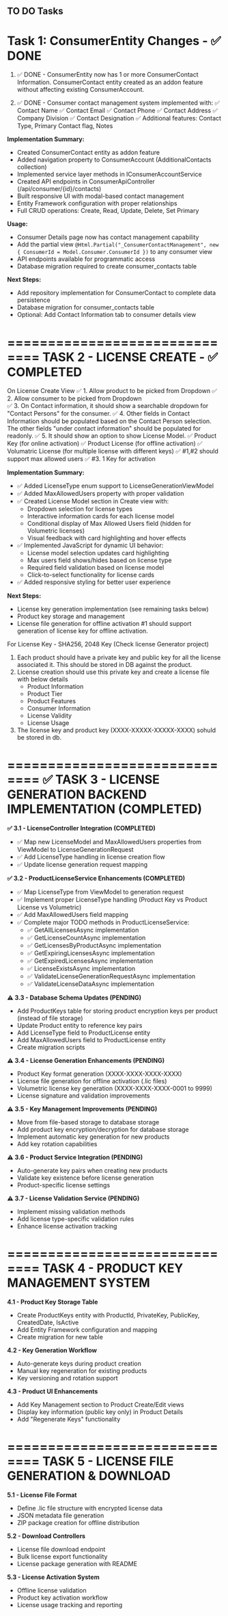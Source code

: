 TO DO Tasks
-------------------
Task 1: ConsumerEntity Changes - ✅ DONE
======================
1. ✅ DONE - ConsumerEntity now has 1 or more ConsumerContact Information. ConsumerContact entity created as an addon feature without affecting existing ConsumerAccount.

2. ✅ DONE - Consumer contact management system implemented with:
    ✅ Contact Name
    ✅ Contact Email
    ✅ Contact Phone
    ✅ Contact Address
    ✅ Company Division
    ✅ Contact Designation
    ✅ Additional features: Contact Type, Primary Contact flag, Notes

**Implementation Summary:**
- Created ConsumerContact entity as addon feature
- Added navigation property to ConsumerAccount (AdditionalContacts collection)
- Implemented service layer methods in IConsumerAccountService
- Created API endpoints in ConsumerApiController (/api/consumer/{id}/contacts)
- Built responsive UI with modal-based contact management
- Entity Framework configuration with proper relationships
- Full CRUD operations: Create, Read, Update, Delete, Set Primary

**Usage:**
- Consumer Details page now has contact management capability
- Add the partial view `@Html.Partial("_ConsumerContactManagement", new { ConsumerId = Model.Consumer.ConsumerId })` to any consumer view
- API endpoints available for programmatic access
- Database migration required to create consumer_contacts table

**Next Steps:**
- Add repository implementation for ConsumerContact to complete data persistence
- Database migration for consumer_contacts table
- Optional: Add Contact Information tab to consumer details view


==============================
TASK 2 - LICENSE CREATE - ✅ COMPLETED
==============================
On License Create View
✅ 1. Allow product to be picked from Dropdown
✅ 2. Allow consumer to be picked from Dropdown  
✅ 3. On Contact information, it should show a searchable dropdown for "Contact Persons" for the consumer.
✅ 4. Other fields in Contact Information should be populated based on the Contact Person selection. The other fields "under contact information" should be populated for readonly.
✅ 5. It should show an option to show License Model.
    ✅ Product Key (for online activation) 
    ✅ Product License (for offline activation)
    ✅ Volumatric License (for multiple license with different keys)
    ✅ #1,#2 should support max allowed users
    ✅ #3. 1 Key for activation

**Implementation Summary:**
- ✅ Added LicenseType enum support to LicenseGenerationViewModel
- ✅ Added MaxAllowedUsers property with proper validation
- ✅ Created License Model section in Create view with:
  - Dropdown selection for license types
  - Interactive information cards for each license model
  - Conditional display of Max Allowed Users field (hidden for Volumetric licenses)
  - Visual feedback with card highlighting and hover effects
- ✅ Implemented JavaScript for dynamic UI behavior:
  - License model selection updates card highlighting
  - Max users field shows/hides based on license type
  - Required field validation based on license model
  - Click-to-select functionality for license cards
- ✅ Added responsive styling for better user experience

**Next Steps:**
- License key generation implementation (see remaining tasks below)
- Product key storage and management
- License file generation for offline activation
    #1 should support generation of license key for offline activation.

For License Key - SHA256, 2048 Key (Check license Generator project)

1. Each product should have a private key and public key for all the license associated it. This should be stored in DB against the product.
2. License creation should use this private key and create a license file with below details
    - Product Information
    - Product Tier
    - Product Features
    - Consumer Information
    - License Validity
    - License Usage
3. The license key and product key (XXXX-XXXXX-XXXXX-XXXX) sohuld be stored in db.

==============================
✅ TASK 3 - LICENSE GENERATION BACKEND IMPLEMENTATION (COMPLETED)
==============================

**✅ 3.1 - LicenseController Integration (COMPLETED)** 
- ✅ Map new LicenseModel and MaxAllowedUsers properties from ViewModel to LicenseGenerationRequest
- ✅ Add LicenseType handling in license creation flow
- ✅ Update license generation request mapping

**✅ 3.2 - ProductLicenseService Enhancements (COMPLETED)**
- ✅ Map LicenseType from ViewModel to generation request
- ✅ Implement proper LicenseType handling (Product Key vs Product License vs Volumetric)
- ✅ Add MaxAllowedUsers field mapping
- ✅ Complete major TODO methods in ProductLicenseService:
  - ✅ GetAllLicensesAsync implementation
  - ✅ GetLicenseCountAsync implementation  
  - ✅ GetLicensesByProductAsync implementation
  - ✅ GetExpiringLicensesAsync implementation
  - ✅ GetExpiredLicensesAsync implementation
  - ✅ LicenseExistsAsync implementation
  - ✅ ValidateLicenseGenerationRequestAsync implementation
  - ✅ ValidateLicenseDataAsync implementation

**⚠️ 3.3 - Database Schema Updates (PENDING)**
- Add ProductKeys table for storing product encryption keys per product (instead of file storage)
- Update Product entity to reference key pairs
- Add LicenseType field to ProductLicense entity 
- Add MaxAllowedUsers field to ProductLicense entity
- Create migration scripts

**⚠️ 3.4 - License Generation Enhancements (PENDING)**
- Product Key format generation (XXXX-XXXX-XXXX-XXXX)
- License file generation for offline activation (.lic files)
- Volumetric license key generation (XXXX-XXXX-XXXX-0001 to 9999)
- License signature and validation improvements

**⚠️ 3.5 - Key Management Improvements (PENDING)**
- Move from file-based storage to database storage
- Add product key encryption/decryption for database storage
- Implement automatic key generation for new products
- Add key rotation capabilities

**⚠️ 3.6 - Product Service Integration (PENDING)**
- Auto-generate key pairs when creating new products
- Validate key existence before license generation
- Product-specific license settings

**⚠️ 3.7 - License Validation Service (PENDING)**
- Implement missing validation methods
- Add license type-specific validation rules
- Enhance license activation tracking

==============================
TASK 4 - PRODUCT KEY MANAGEMENT SYSTEM
==============================

**4.1 - Product Key Storage Table**
- Create ProductKeys entity with ProductId, PrivateKey, PublicKey, CreatedDate, IsActive
- Add Entity Framework configuration and mapping
- Create migration for new table

**4.2 - Key Generation Workflow**
- Auto-generate keys during product creation
- Manual key regeneration for existing products
- Key versioning and rotation support

**4.3 - Product UI Enhancements**
- Add Key Management section to Product Create/Edit views
- Display key information (public key only) in Product Details
- Add "Regenerate Keys" functionality

==============================
TASK 5 - LICENSE FILE GENERATION & DOWNLOAD
==============================

**5.1 - License File Format**
- Define .lic file structure with encrypted license data
- JSON metadata file generation
- ZIP package creation for offline distribution

**5.2 - Download Controllers**
- License file download endpoint
- Bulk license export functionality  
- License package generation with README

**5.3 - License Activation System**
- Offline license validation
- Product key activation workflow
- License usage tracking and reporting